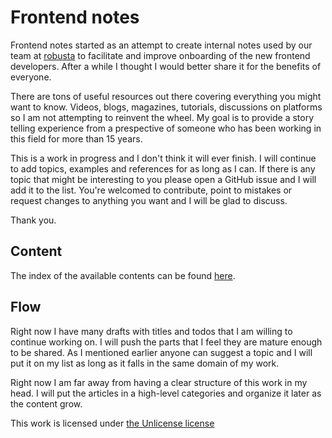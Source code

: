 # Frontend notes

Frontend notes started as an attempt to create internal notes used by our team at [robusta](http://www.robustastudio.com) to facilitate and improve onboarding of the new frontend developers. After a while I thought I would better share it for the benefits of everyone.

There are tons of useful resources out there covering everything you might want to know. Videos, blogs, magazines, tutorials, discussions on platforms so I am not attempting to reinvent the wheel. My goal is to provide a story telling experience from a prespective of someone who has been working in this field for more than 15 years.

This is a work in progress and I don't think it will ever finish. I will continue to add topics, examples and references for as long as I can. If there is any topic that might be interesting to you please open a GitHub issue and I will add it to the list. You're welcomed to contribute, point to mistakes or request changes to anything you want and I will be glad to discuss.

Thank you.

## Content

The index of the available contents can be found [here](./index.md).

## Flow

Right now I have many drafts with titles and todos that I am willing to continue working on. I will push the parts that I feel they are mature enough to be shared. As I mentioned earlier anyone can suggest a topic and I will put it on my list as long as it falls in the same domain of my work.

Right now I am far away from having a clear structure of this work in my head. I will put the articles in a high-level categories and organize it later as the content grow.

This work is licensed under [the Unlicense license](./LICENSE)